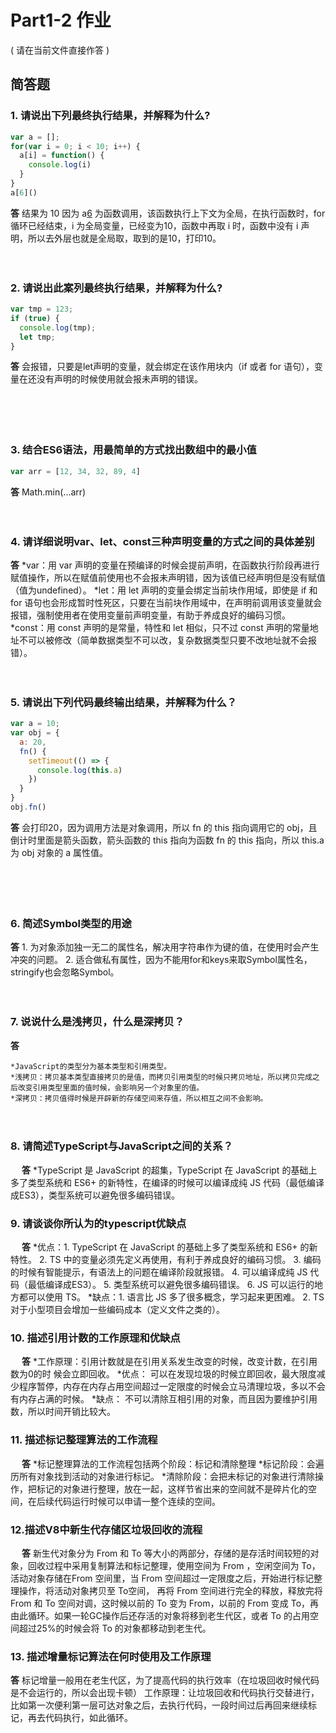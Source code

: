 # Part1-2 作业

( 请在当前文件直接作答 )

## 简答题

### 1. 请说出下列最终执行结果，并解释为什么?

```javascript
var a = [];
for(var i = 0; i < 10; i++) {
  a[i] = function() {
    console.log(i)
  }
}
a[6]()
```
**答** 结果为 10
    因为 a[6]() 为函数调用，该函数执行上下文为全局，在执行函数时，for 循环已经结束，i 为全局变量，已经变为10，函数中再取 i 时，函数中没有 i 声明，所以去外层也就是全局取，取到的是10，打印10。
　

　

### 2. 请说出此案列最终执行结果，并解释为什么?

```javascript
var tmp = 123;
if (true) {
  console.log(tmp);
  let tmp;
}
```
**答** 会报错，只要是let声明的变量，就会绑定在该作用块内（if 或者 for 语句），变量在还没有声明的时候使用就会报未声明的错误。

　

　

### 3. 结合ES6语法，用最简单的方式找出数组中的最小值

```javascript
var arr = [12, 34, 32, 89, 4]
```
**答**
Math.min(...arr)

　

### 4. 请详细说明var、let、const三种声明变量的方式之间的具体差别
**答**
*var：用 var 声明的变量在预编译的时候会提前声明，在函数执行阶段再进行赋值操作，所以在赋值前使用也不会报未声明错，因为该值已经声明但是没有赋值（值为undefined）。
*let：用 let 声明的变量会绑定当前块作用域，即使是 if 和 for 语句也会形成暂时性死区，只要在当前块作用域中，在声明前调用该变量就会报错，强制使用者在使用变量前声明变量，有助于养成良好的编码习惯。
*const：用 const 声明的是常量，特性和 let 相似，只不过 const 声明的常量地址不可以被修改（简单数据类型不可以改，复杂数据类型只要不改地址就不会报错）。
　

　

### 5. 请说出下列代码最终输出结果，并解释为什么？

```javascript
var a = 10;
var obj = {
  a: 20,
  fn() {
    setTimeout(() => {
      console.log(this.a)
    })
  }
}
obj.fn()
```
**答**
    会打印20，因为调用方法是对象调用，所以 fn 的 this 指向调用它的 obj，且倒计时里面是箭头函数，箭头函数的 this 指向为函数 fn 的 this 指向，所以 this.a 为 obj 对象的 a 属性值。

　

　

### 6. 简述Symbol类型的用途

**答**
    1. 为对象添加独一无二的属性名，解决用字符串作为键的值，在使用时会产生冲突的问题。
    2. 适合做私有属性，因为不能用for和keys来取Symbol属性名，stringify也会忽略Symbol。
　

　

### 7. 说说什么是浅拷贝，什么是深拷贝？

**答**
    
    *JavaScript的类型分为基本类型和引用类型。
    *浅拷贝：拷贝基本类型直接拷贝的是值，而拷贝引用类型的时候只拷贝地址，所以拷贝完成之后改变引用类型里面的值时候，会影响另一个对象里的值。
    *深拷贝：拷贝值得时候是开辟新的存储空间来存值，所以相互之间不会影响。
  
　

### 8. 请简述TypeScript与JavaScript之间的关系？

　
**答** 
    *TypeScript 是 JavaScript 的超集，TypeScript 在 JavaScript 的基础上多了类型系统和 ES6+ 的新特性，在编译的时候可以编译成纯 JS 代码（最低编译成ES3），类型系统可以避免很多编码错误。

### 9. 请谈谈你所认为的typescript优缺点

　
**答**
    *优点：1. TypeScript 在 JavaScript 的基础上多了类型系统和 ES6+ 的新特性。
          2. TS 中的变量必须先定义再使用，有利于养成良好的编码习惯。
          3. 编码的时候有智能提示，有语法上的问题在编译阶段就报错。
          4. 可以编译成纯 JS 代码（最低编译成ES3）。
          5. 类型系统可以避免很多编码错误。
          6. JS 可以运行的地方都可以使用 TS。
    *缺点：1. 语言比 JS 多了很多概念，学习起来更困难。
          2. TS 对于小型项目会增加一些编码成本（定义文件之类的）。
　

### 10. 描述引用计数的工作原理和优缺点

　
**答**
    *工作原理：引用计数就是在引用关系发生改变的时候，改变计数，在引用数为0的时 
             候会立即回收。
    *优点： 可以在发现垃圾的时候立即回收，最大限度减少程序暂停，内存在内存占用空间超过一定限度的时候会立马清理垃圾，多以不会有内存占满的时候。
    *缺点： 不可以清除互相引用的对象，而且因为要维护引用数，所以时间开销比较大。
　

### 11. 描述标记整理算法的工作流程

　
**答**
    *标记整理算法的工作流程包括两个阶段：标记和清除整理
    *标记阶段：会遍历所有对象找到活动的对象进行标记。
    *清除阶段：会把未标记的对象进行清除操作，把标记的对象进行整理，放在一起，这样节省出来的空间就不是碎片化的空间，在后续代码运行时候可以申请一整个连续的空间。
　

### 12.描述V8中新生代存储区垃圾回收的流程

　
**答**
    新生代对象分为 From 和 To 等大小的两部分，存储的是存活时间较短的对象，回收过程中采用复制算法和标记整理，使用空间为 From ，空闲空间为 To，活动对象存储在From 空间里，当 From 空间超过一定限度之后，开始进行标记整理操作，将活动对象拷贝至 To空间， 再将 From 空间进行完全的释放，释放完将 From 和 To 空间对调，这时候以前的 To 变为 From，以前的 From 变成 To，再由此循环。如果一轮GC操作后还存活的对象将移到老生代区，或者 To 的占用空间超过25%的时候会将 To 的对象都移动到老生代。
　

### 13. 描述增量标记算法在何时使用及工作原理

**答**
    标记增量一般用在老生代区，为了提高代码的执行效率（在垃圾回收时候代码是不会运行的，所以会出现卡顿）
    工作原理：让垃圾回收和代码执行交替进行，比如第一次便利第一层可达对象之后，去执行代码，一段时间过后再回来继续标记，再去代码执行，如此循环。
　

　